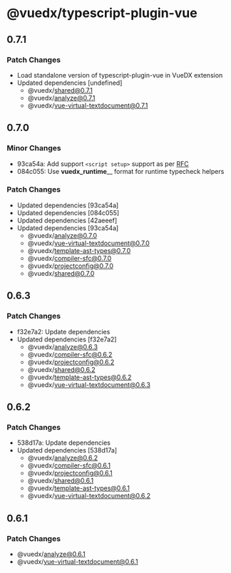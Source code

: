 # @vuedx/typescript-plugin-vue

## 0.7.1

### Patch Changes

- Load standalone version of typescript-plugin-vue in VueDX extension
- Updated dependencies [undefined]
  - @vuedx/shared@0.7.1
  - @vuedx/analyze@0.7.1
  - @vuedx/vue-virtual-textdocument@0.7.1

## 0.7.0

### Minor Changes

- 93ca54a: Add support `<script setup>` support as per [RFC](https://github.com/vuejs/rfcs/pull/227)
- 084c055: Use **vuedx_runtime**<name>\_\_ format for runtime typecheck helpers

### Patch Changes

- Updated dependencies [93ca54a]
- Updated dependencies [084c055]
- Updated dependencies [42aeeef]
- Updated dependencies [93ca54a]
  - @vuedx/analyze@0.7.0
  - @vuedx/vue-virtual-textdocument@0.7.0
  - @vuedx/template-ast-types@0.7.0
  - @vuedx/compiler-sfc@0.7.0
  - @vuedx/projectconfig@0.7.0
  - @vuedx/shared@0.7.0

## 0.6.3

### Patch Changes

- f32e7a2: Update dependencies
- Updated dependencies [f32e7a2]
  - @vuedx/analyze@0.6.3
  - @vuedx/compiler-sfc@0.6.2
  - @vuedx/projectconfig@0.6.2
  - @vuedx/shared@0.6.2
  - @vuedx/template-ast-types@0.6.2
  - @vuedx/vue-virtual-textdocument@0.6.3

## 0.6.2

### Patch Changes

- 538d17a: Update dependencies
- Updated dependencies [538d17a]
  - @vuedx/analyze@0.6.2
  - @vuedx/compiler-sfc@0.6.1
  - @vuedx/projectconfig@0.6.1
  - @vuedx/shared@0.6.1
  - @vuedx/template-ast-types@0.6.1
  - @vuedx/vue-virtual-textdocument@0.6.2

## 0.6.1

### Patch Changes

- @vuedx/analyze@0.6.1
- @vuedx/vue-virtual-textdocument@0.6.1
